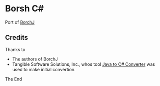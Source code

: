 # Borsh C#

Port of [BorchJ](https://github.com/near/borshj)

## Credits

Thanks to 

* The authors of BorchJ
* Tangible Software Solutions, Inc., whos tool [Java to C# Converter](https://www.tangiblesoftwaresolutions.com/product_details/java_to_csharp_converter.html) was used to make initial convertion.

The End
